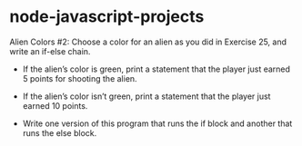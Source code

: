 # node-javascript-projects

Alien Colors #2: Choose a color for an alien as you did in Exercise 25, and write an if-else chain.

- If the alien’s color is green, print a statement that the player just earned 5 points for shooting the alien.

- If the alien’s color isn’t green, print a statement that the player just earned 10 points.

- Write one version of this program that runs the if block and another that runs the else block.
